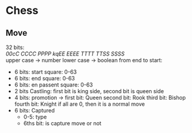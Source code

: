 # Chess

## Move
32 bits:  
_00cC CCCC PPPP kqEE EEEE TTTT TTSS SSSS_  
upper case -> number
lower case -> boolean 
from end to start:
- 6 bits: start square: 0-63
- 6 bits: end square: 0-63
- 6 bits: en passent square: 0-63
- 2 bits Castling: first bit is king side, second bit is queen side
- 4 bits: promotion -> 
    first bit: Queen
    second bit: Rook
    third bit: Bishop
    fourth bit: Knight
    if all are 0, then it is a normal move
- 6 bits: Captured
    - 0-5: type
    - 6ths bit: is capture move or not

